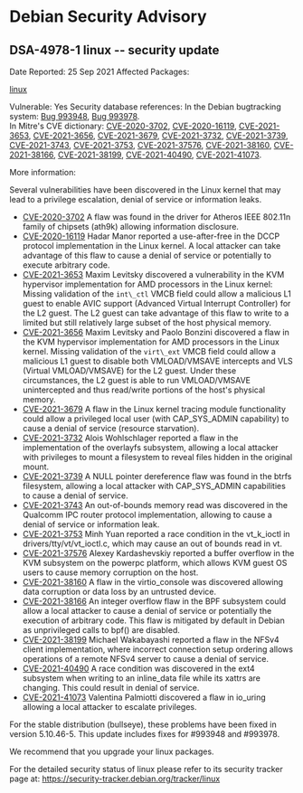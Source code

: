
Debian Security Advisory
========================


DSA-4978-1 linux -- security update
-----------------------------------



Date Reported:
25 Sep 2021
Affected Packages:

[linux](https://packages.debian.org/src:linux)

Vulnerable:
Yes
Security database references:
In the Debian bugtracking system: [Bug 993948](https://bugs.debian.org/cgi-bin/bugreport.cgi?bug=993948), [Bug 993978](https://bugs.debian.org/cgi-bin/bugreport.cgi?bug=993978).  
In Mitre's CVE dictionary: [CVE-2020-3702](https://security-tracker.debian.org/tracker/CVE-2020-3702), [CVE-2020-16119](https://security-tracker.debian.org/tracker/CVE-2020-16119), [CVE-2021-3653](https://security-tracker.debian.org/tracker/CVE-2021-3653), [CVE-2021-3656](https://security-tracker.debian.org/tracker/CVE-2021-3656), [CVE-2021-3679](https://security-tracker.debian.org/tracker/CVE-2021-3679), [CVE-2021-3732](https://security-tracker.debian.org/tracker/CVE-2021-3732), [CVE-2021-3739](https://security-tracker.debian.org/tracker/CVE-2021-3739), [CVE-2021-3743](https://security-tracker.debian.org/tracker/CVE-2021-3743), [CVE-2021-3753](https://security-tracker.debian.org/tracker/CVE-2021-3753), [CVE-2021-37576](https://security-tracker.debian.org/tracker/CVE-2021-37576), [CVE-2021-38160](https://security-tracker.debian.org/tracker/CVE-2021-38160), [CVE-2021-38166](https://security-tracker.debian.org/tracker/CVE-2021-38166), [CVE-2021-38199](https://security-tracker.debian.org/tracker/CVE-2021-38199), [CVE-2021-40490](https://security-tracker.debian.org/tracker/CVE-2021-40490), [CVE-2021-41073](https://security-tracker.debian.org/tracker/CVE-2021-41073).  

More information:

Several vulnerabilities have been discovered in the Linux kernel
that may lead to a privilege escalation, denial of service or
information leaks.


* [CVE-2020-3702](https://security-tracker.debian.org/tracker/CVE-2020-3702)
A flaw was found in the driver for Atheros IEEE 802.11n family of
 chipsets (ath9k) allowing information disclosure.
* [CVE-2020-16119](https://security-tracker.debian.org/tracker/CVE-2020-16119)
Hadar Manor reported a use-after-free in the DCCP protocol
 implementation in the Linux kernel. A local attacker can take
 advantage of this flaw to cause a denial of service or potentially
 to execute arbitrary code.
* [CVE-2021-3653](https://security-tracker.debian.org/tracker/CVE-2021-3653)
Maxim Levitsky discovered a vulnerability in the KVM hypervisor
 implementation for AMD processors in the Linux kernel: Missing
 validation of the `int\_ctl` VMCB field could allow a malicious L1
 guest to enable AVIC support (Advanced Virtual Interrupt Controller)
 for the L2 guest. The L2 guest can take advantage of this flaw to
 write to a limited but still relatively large subset of the host
 physical memory.
* [CVE-2021-3656](https://security-tracker.debian.org/tracker/CVE-2021-3656)
Maxim Levitsky and Paolo Bonzini discovered a flaw in the KVM
 hypervisor implementation for AMD processors in the Linux kernel.
 Missing validation of the `virt\_ext` VMCB field could allow a
 malicious L1 guest to disable both VMLOAD/VMSAVE intercepts and VLS
 (Virtual VMLOAD/VMSAVE) for the L2 guest. Under these circumstances,
 the L2 guest is able to run VMLOAD/VMSAVE unintercepted and thus
 read/write portions of the host's physical memory.
* [CVE-2021-3679](https://security-tracker.debian.org/tracker/CVE-2021-3679)
A flaw in the Linux kernel tracing module functionality could allow
 a privileged local user (with CAP\_SYS\_ADMIN capability) to cause a
 denial of service (resource starvation).
* [CVE-2021-3732](https://security-tracker.debian.org/tracker/CVE-2021-3732)
Alois Wohlschlager reported a flaw in the implementation of the
 overlayfs subsystem, allowing a local attacker with privileges to
 mount a filesystem to reveal files hidden in the original mount.
* [CVE-2021-3739](https://security-tracker.debian.org/tracker/CVE-2021-3739)
A NULL pointer dereference flaw was found in the btrfs filesystem,
 allowing a local attacker with CAP\_SYS\_ADMIN capabilities to cause a
 denial of service.
* [CVE-2021-3743](https://security-tracker.debian.org/tracker/CVE-2021-3743)
An out-of-bounds memory read was discovered in the Qualcomm IPC
 router protocol implementation, allowing to cause a denial of
 service or information leak.
* [CVE-2021-3753](https://security-tracker.debian.org/tracker/CVE-2021-3753)
Minh Yuan reported a race condition in the vt\_k\_ioctl in
 drivers/tty/vt/vt\_ioctl.c, which may cause an out of bounds
 read in vt.
* [CVE-2021-37576](https://security-tracker.debian.org/tracker/CVE-2021-37576)
Alexey Kardashevskiy reported a buffer overflow in the KVM subsystem
 on the powerpc platform, which allows KVM guest OS users to cause
 memory corruption on the host.
* [CVE-2021-38160](https://security-tracker.debian.org/tracker/CVE-2021-38160)
A flaw in the virtio\_console was discovered allowing data corruption
 or data loss by an untrusted device.
* [CVE-2021-38166](https://security-tracker.debian.org/tracker/CVE-2021-38166)
An integer overflow flaw in the BPF subsystem could allow a local
 attacker to cause a denial of service or potentially the execution
 of arbitrary code. This flaw is mitigated by default in Debian as
 unprivileged calls to bpf() are disabled.
* [CVE-2021-38199](https://security-tracker.debian.org/tracker/CVE-2021-38199)
Michael Wakabayashi reported a flaw in the NFSv4 client
 implementation, where incorrect connection setup ordering allows
 operations of a remote NFSv4 server to cause a denial of service.
* [CVE-2021-40490](https://security-tracker.debian.org/tracker/CVE-2021-40490)
A race condition was discovered in the ext4 subsystem when writing
 to an inline\_data file while its xattrs are changing. This could
 result in denial of service.
* [CVE-2021-41073](https://security-tracker.debian.org/tracker/CVE-2021-41073)
Valentina Palmiotti discovered a flaw in io\_uring allowing a local
 attacker to escalate privileges.


For the stable distribution (bullseye), these problems have been fixed in
version 5.10.46-5. This update includes fixes for #993948 and #993978.


We recommend that you upgrade your linux packages.


For the detailed security status of linux please refer to
its security tracker page at:
<https://security-tracker.debian.org/tracker/linux>





